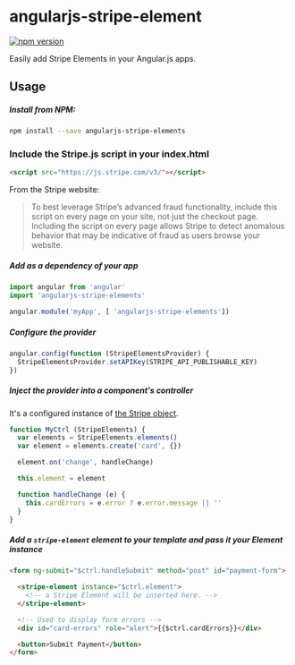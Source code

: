# angularjs-stripe-element

[![npm version](https://badge.fury.io/js/angularjs-stripe-elements.svg)](https://badge.fury.io/js/angularjs-stripe-elements)

Easily add Stripe Elements in your Angular.js apps.

## Usage

##### Install from NPM:

```bash
npm install --save angularjs-stripe-elements
```

### Include the Stripe.js script in your index.html

```html
<script src="https://js.stripe.com/v3/"></script>
```

From the Stripe website:
> To best leverage Stripe’s advanced fraud functionality, include this script on every page on your site, not just the checkout page. Including the script on every page allows Stripe to detect anomalous behavior that may be indicative of fraud as users browse your website.

##### Add as a dependency of your app

```js
import angular from 'angular'
import 'angularjs-stripe-elements'

angular.module('myApp', [ 'angularjs-stripe-elements'])

```

##### Configure the provider

```js
angular.config(function (StripeElementsProvider) {
  StripeElementsProvider.setAPIKey(STRIPE_API_PUBLISHABLE_KEY)
})
```

##### Inject the provider into a component's controller

It's a configured instance of [the Stripe object](https://stripe.com/docs/stripe-js/reference#the-stripe-object).

```js
function MyCtrl (StripeElements) {
  var elements = StripeElements.elements()
  var element = elements.create('card', {})

  element.on('change', handleChange)

  this.element = element

  function handleChange (e) {
    this.cardErrors = e.error ? e.error.message || ''
  }
}
```

##### Add a `stripe-element` element to your template and pass it your Element instance

```html
<form ng-submit="$ctrl.handleSubmit" method="post" id="payment-form">

  <stripe-element instance="$ctrl.element">
    <!-- a Stripe Element will be inserted here. -->
  </stripe-element>

  <!-- Used to display form errors -->
  <div id="card-errors" role="alert">{{$ctrl.cardErrors}}</div>

  <button>Submit Payment</button>
</form>
```
